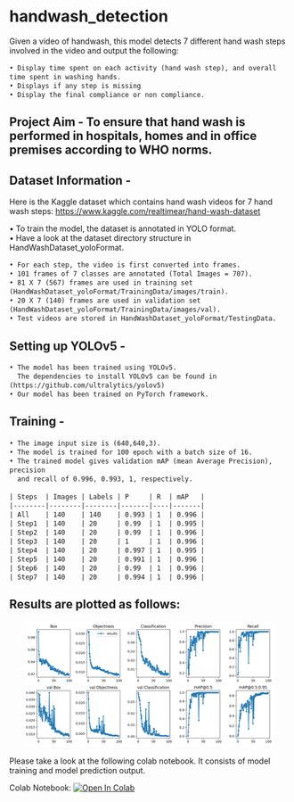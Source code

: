 # handwash_detection
Given a video of handwash, this model detects 7 different hand wash steps involved in the video and output the following:

    • Display time spent on each activity (hand wash step), and overall time spent in washing hands. 
    • Displays if any step is missing
    • Display the final compliance or non compliance.
    

Project Aim - To ensure that hand wash is performed in hospitals, homes and in office premises according to WHO norms.
-------------------------------------------------------------------------------------------------------------  
  
  
Dataset Information - 
---------------------

Here is the Kaggle dataset which contains hand wash videos for 7 hand wash steps:
https://www.kaggle.com/realtimear/hand-wash-dataset 

• To train the model, the dataset is annotated in YOLO format. <br/>
• Have a look at the dataset directory structure in HandWashDataset_yoloFormat.
    
    • For each step, the video is first converted into frames.
    • 101 frames of 7 classes are annotated (Total Images = 707).
    • 81 X 7 (567) frames are used in training set (HandWashDataset_yoloFormat/TrainingData/images/train).
    • 20 X 7 (140) frames are used in validation set (HandWashDataset_yoloFormat/TrainingData/images/val).
    • Test videos are stored in HandWashDataset_yoloFormat/TestingData.
    

Setting up YOLOv5 - 
-------------------

    • The model has been trained using YOLOv5.
      The dependencies to install YOLOv5 can be found in (https://github.com/ultralytics/yolov5)
    • Our model has been trained on PyTorch framework.
    

Training - 
----------

    • The image input size is (640,640,3).
    • The model is trained for 100 epoch with a batch size of 16.
    • The trained model gives validation mAP (mean Average Precision), precision
      and recall of 0.996, 0.993, 1, respectively.
    
    | Steps  | Images | Labels | P     | R  | mAP   |
    |--------|--------|--------|-------|----|-------|
    | All    | 140    | 140    | 0.993 | 1  | 0.996 |
    | Step1  | 140    | 20     | 0.99  | 1  | 0.995 |
    | Step2  | 140    | 20     | 0.99  | 1  | 0.996 |
    | Step3  | 140    | 20     | 1     | 1  | 0.996 |
    | Step4  | 140    | 20     | 0.997 | 1  | 0.995 |
    | Step5  | 140    | 20     | 0.991 | 1  | 0.996 |
    | Step6  | 140    | 20     | 0.99  | 1  | 0.996 |    
    | Step7  | 140    | 20     | 0.994 | 1  | 0.996 |
    
   
Results are plotted as follows:
-------------------------------
   
<p align="center">
    <img src="results.png" width="450" title="results">
</p>
    
    
Please take a look at the following colab notebook.
It consists of model training and model prediction output.

Colab Notebook:
[![Open In Colab](https://colab.research.google.com/assets/colab-badge.svg)](https://colab.research.google.com/drive/1-LVe0ewmRyOwZN8Kr20DDEjDhK73gpLp?authuser=1)
